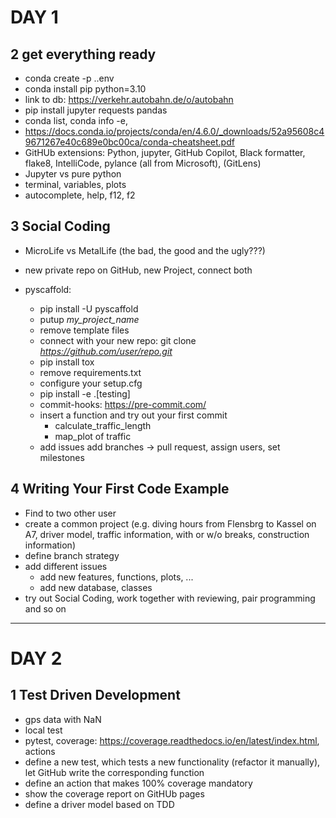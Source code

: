 # DAY 1

## 2 get everything ready
- conda create -p .\.env
- conda install pip python=3.10
- link to db: https://verkehr.autobahn.de/o/autobahn
- pip install jupyter requests pandas
- conda list, conda info -e,
- https://docs.conda.io/projects/conda/en/4.6.0/_downloads/52a95608c49671267e40c689e0bc00ca/conda-cheatsheet.pdf
- GitHUb extensions: Python, jupyter, GitHub Copilot, Black formatter, flake8, IntelliCode, pylance (all from Microsoft), (GitLens)
- Jupyter vs pure python
- terminal, variables, plots
- autocomplete, help, f12, f2

## 3 Social Coding

- MicroLife vs MetalLife (the bad, the good and the ugly???)
- new private repo on GitHub, new Project, connect both
- pyscaffold:

    + pip install -U pyscaffold
    + putup *my_project_name*
    + remove template files
    + connect with your new repo: git clone *https://github.com/user/repo.git*
    + pip install tox
    + remove requirements.txt
    + configure your setup.cfg
    + pip install -e .[testing]
    + commit-hooks: https://pre-commit.com/
    + insert a function and try out your first commit
        - calculate_traffic_length
        - map_plot of traffic
    + add issues add branches -> pull request, assign users, set milestones

 ## 4 Writing Your First Code Example

- Find to two other user
- create a common project (e.g. diving hours from Flensbrg to Kassel on A7, driver model, traffic information, with or w/o breaks, construction information)
- define branch strategy
- add different issues
    + add new features, functions, plots, ...
    + add new database, classes
- try out Social Coding, work together with reviewing, pair programming and so on

--------------------------

# DAY 2

## 1 Test Driven Development

- gps data with NaN
- local test
- pytest, coverage: https://coverage.readthedocs.io/en/latest/index.html, actions
- define a new test, which tests a new functionality (refactor it manually), let GitHub write the corresponding function
- define an action that makes 100% coverage mandatory
- show the coverage report on GitHUb pages
- define a driver model based on TDD

